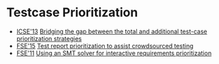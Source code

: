 # Testcase Prioritization

* [ICSE'13](https://dblp.org/db/conf/icse/icse2013.html) [Bridging the gap between the total and additional test-case prioritization strategies](https://scholar.google.com/scholar?q=Bridging+the+gap+between+the+total+and+additional+test-case+prioritization+strategies)
* [FSE'15](https://dblp.org/db/conf/sigsoft/fse2015.html) [Test report prioritization to assist crowdsourced testing](https://scholar.google.com/scholar?q=Test+report+prioritization+to+assist+crowdsourced+testing)
* [FSE'11](https://dblp.org/db/conf/sigsoft/fse2011.html) [Using an SMT solver for interactive requirements prioritization](https://scholar.google.com/scholar?q=Using+an+SMT+solver+for+interactive+requirements+prioritization)
